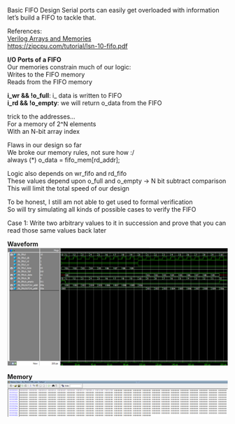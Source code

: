 Basic FIFO Design
Serial ports can easily get overloaded with information let’s build a FIFO to tackle that.

References:</br>
[Verilog Arrays and Memories](https://www.chipverify.com/verilog/verilog-arrays) </br>
https://zipcpu.com/tutorial/lsn-10-fifo.pdf

**I/O Ports of a FIFO**</br>
Our memories constrain much of our logic:</br>
Writes to the FIFO memory</br>
Reads from the FIFO memory</br>

**i_wr && !o_full**:  i_ data is written to FIFO</br>
**i_rd && !o_empty**: we will return o_data from the FIFO </br>

trick to the addresses...</br>
For a memory of 2^N elements</br>
With an N-bit array index</br>



Flaws in our design so far</br>
We broke our memory rules, not sure how :/</br>
always (*) o_data = fifo_mem[rd_addr];</br>

Logic also depends on wr_fifo and rd_fifo</br>
These values depend upon o_full and o_empty -> N bit subtract comparison </br>
This will limit the total speed of our design</br>

To be honest, I still am not able to get used to formal verification</br>
So will try simulating all kinds of possible cases to verify the FIFO</br>

Case 1: Write two arbitrary values to it in succession and prove that you can read those same values back later</br>


**Waveform**
![Waveform](https://github.com/IEEE-NITK/RISC-V-SoC/blob/main/UART/fifo/images/waveform.png)

**Memory**
![Memory](https://github.com/IEEE-NITK/RISC-V-SoC/blob/main/UART/fifo/images/memory.png)
 







